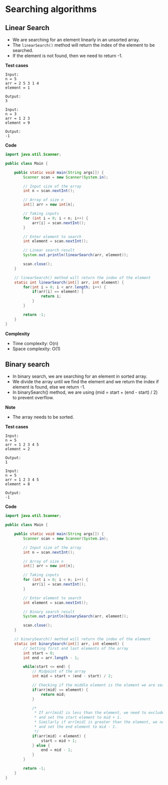 # Searching algorithms

## Linear Search

- We are searching for an element linearly in an unsorted array.
- The `linearSearch()` method will return the index of the element to be searched.
- If the element is not found, then we need to return -1.

**Test cases**

```
Input:
n = 5
arr = 2 5 3 1 4
element = 1

Output:
3

Input:
n = 3
arr = 1 2 3
element = 9

Output:
-1
```

**Code**

```java
import java.util.Scanner;

public class Main {

	public static void main(String args[]) {
		Scanner scan = new Scanner(System.in);

		// Input size of the array
		int n = scan.nextInt();

		// Array of size n
		int[] arr = new int[n];

		// Taking inputs
		for (int i = 0; i < n; i++) {
			arr[i] = scan.nextInt();
		}

		// Enter element to search
		int element = scan.nextInt();

		// Linear search result
		System.out.println(linearSearch(arr, element));

		scan.close();
	}

	// linearSearch() method will return the index of the element
	static int linearSearch(int[] arr, int element) {
		for(int i = 0; i < arr.length; i++) {
			if(arr[i] == element) {
				return i;
			}
		}

		return -1;
	}
}
```

**Complexity**

- Time complexity: O(n)
- Space complexity: O(1)

## Binary search

- In binary search, we are searching for an element in sorted array.
- We divide the array until we find the element and we return the index if element is found, else we return -1.
- In binarySearch() method, we are using (mid = start + (end - start) / 2) to prevent overflow.

**Note**

- The array needs to be sorted.

**Test cases**

```
Input:
n = 5
arr = 1 2 3 4 5
element = 2

Output:
1

Input:
n = 5
arr = 1 2 3 4 5
element = 8

Output:
-1
```

**Code**

```java
import java.util.Scanner;

public class Main {

	public static void main(String args[]) {
		Scanner scan = new Scanner(System.in);

		// Input size of the array
		int n = scan.nextInt();

		// Array of size n
		int[] arr = new int[n];

		// Taking inputs
		for (int i = 0; i < n; i++) {
			arr[i] = scan.nextInt();
		}

		// Enter element to search
		int element = scan.nextInt();

		// Binary search result
		System.out.println(binarySearch(arr, element));

		scan.close();
	}

	// binarySearch() method will return the index of the element
	static int binarySearch(int[] arr, int element) {
		// Setting first and last elements of the array
		int start = 0;
		int end = arr.length - 1;

		while(start <= end) {
			// Midpoint of the array
			int mid = start + (end - start) / 2;

			// Checking if the middle element is the element we are searching for
			if(arr[mid] == element) {
				return mid;
			}

			/*
			 * If arr[mid] is less than the element, we need to exclude all the elements before mid
			 * and set the start element to mid + 1.
			 * Similarly if arr[mid] is greater than the element, we need to exclude all the elements after mid
			 * and set the end element to mid - 1.
			 */
			if(arr[mid] < element) {
				start = mid + 1;
			} else {
				end = mid - 1;
			}
		}

		return -1;
	}
}
```
